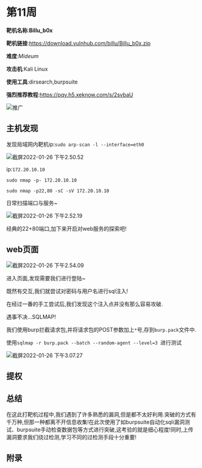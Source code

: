 # 第11周

**靶机名称**:**Billu_b0x**

**靶机链接**:https://download.vulnhub.com/billu/Billu_b0x.zip

**难度**:*Mideum*

**攻击机**:Kali Linux

**使用工具**:dirsearch,burpsuite

**强烈推荐教程**:https://pqy.h5.xeknow.com/s/2svbaU

![推广](https://tva1.sinaimg.cn/large/008i3skNly1gyov699rnlj30ku112goe.jpg)

## 主机发现

发现局域网内靶机ip:`sudo arp-scan -l --interface=eth0`

![截屏2022-01-26 下午2.50.52](https://tva1.sinaimg.cn/large/008i3skNly1gyr2sr94z9j314u0aqgp8.jpg)

ip:`172.20.10.10`

`sudo nmap -p- 172.20.10.10`

`sudo nmap -p22,80 -sC -sV 172.20.10.10`

日常扫描端口与服务~

![截屏2022-01-26 下午2.52.19](https://tva1.sinaimg.cn/large/008i3skNly1gyr2ua0x18j311v0u0do7.jpg)

经典的22+80端口,加下来开启对web服务的探索吧!

## web页面



![截屏2022-01-26 下午2.54.09](https://tva1.sinaimg.cn/large/008i3skNly1gyr2wfoy5oj31c00u079n.jpg)

进入页面,发现需要我们进行登陆~

既然有交互,我们就尝试对密码与用户名进行sql注入!

在经过一番的手工尝试后,我们发现这个注入点并没有那么容易攻破.

遇事不决...SQLMAP!

我们使用burp拦截请求包,并将请求包的POST参数加上`*`号,存到`burp.pack`文件中.

使用`sqlmap -r burp.pack --batch --random-agent --level=3 `进行测试



![截屏2022-01-26 下午3.07.27](https://tva1.sinaimg.cn/large/008i3skNly1gyr3a12r26j31c00u0n3h.jpg)

## 提权

## 总结

在这此打靶机过程中,我们遇到了许多熟悉的漏洞,但是都不太好利用.突破的方式有千万种,但那一种都离不开信息收集!在此次使用了如burpsuite自动化sqli漏洞测试、burpsuite手动检查数据包等方式进行突破,这考验的就是细心程度!同时,上传漏洞要求我们绕过检测,学习不同的过检测手段十分重要!

## 附录

